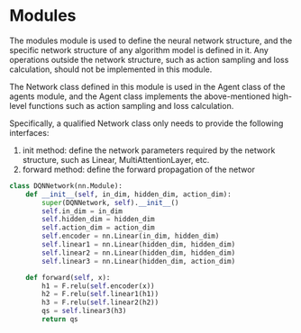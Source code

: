 # Modules

The modules module is used to define the neural network structure, and the specific network structure of any algorithm model is defined in it. Any operations outside the network structure, such as action sampling and loss calculation, should not be implemented in this module.

The Network class defined in this module is used in the Agent class of the agents module, and the Agent class implements the above-mentioned high-level functions such as action sampling and loss calculation.

Specifically, a qualified Network class only needs to provide the following interfaces:

1. init method: define the network parameters required by the network structure, such as Linear, MultiAttentionLayer, etc.
2. forward method: define the forward propagation of the networ

```python
class DQNNetwork(nn.Module):
    def __init__(self, in_dim, hidden_dim, action_dim):
        super(DQNNetwork, self).__init__()
        self.in_dim = in_dim
        self.hidden_dim = hidden_dim
        self.action_dim = action_dim
        self.encoder = nn.Linear(in_dim, hidden_dim)
        self.linear1 = nn.Linear(hidden_dim, hidden_dim)
        self.linear2 = nn.Linear(hidden_dim, hidden_dim)
        self.linear3 = nn.Linear(hidden_dim, action_dim)

    def forward(self, x):
        h1 = F.relu(self.encoder(x))
        h2 = F.relu(self.linear1(h1))
        h3 = F.relu(self.linear2(h2))
        qs = self.linear3(h3)
        return qs
```
